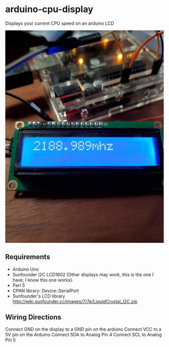 # arduino-cpu-display
Displays your current CPU speed on an arduino LCD

![CPU Display In Action](/IMG_20201101_004829.jpg)

## Requirements

- Arduino Uno
- Sunfounder I2C LCD1602 (Other displays may work, this is the one I have, I know this one works).
- Perl 5
- CPAN library: Device::SerialPort
- Sunfounder's LCD library http://wiki.sunfounder.cc/images/7/7e/LiquidCrystal_I2C.zip

## Wiring Directions

Connect GND on the display to a GND pin on the arduino
Connect VCC to a 5V pin on the Arduino
Connect SDA to Analog Pin 4
Connect SCL to Analog Pin 5
